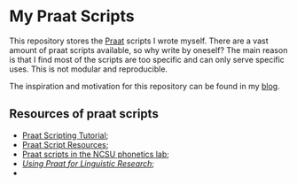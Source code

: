# My Praat Scripts

This repository stores the [Praat](http://www.fon.hum.uva.nl/praat/) scripts I wrote myself. There are a vast amount of praat scripts available, so why write by oneself? The main reason is that I find most of the scripts are too specific and can only serve specific uses. This is not modular and reproducible.

The inspiration and motivation for this repository can be found in my [blog](https://ge-chunyu.github.com/2019-12-8-praat/).

## Resources of praat scripts

- [Praat Scripting Tutorial](http://praatscripting.lingphon.net/);
- [Praat Script Resources](http://phonetics.linguistics.ucla.edu/facilities/acoustic/praat.html);
- [Praat scripts in the NCSU phonetics lab](https://phon.wordpress.ncsu.edu/lab-manual/scripts/praat-scripting/);
- [*Using Praat for Linguistic Research*](http://wstyler.ucsd.edu/praat//);
- 
